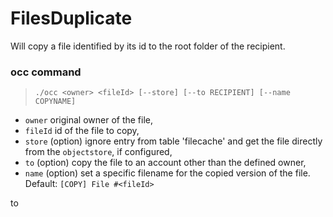 # FilesDuplicate

Will copy a file identified by its id to the root folder of the recipient.


### occ command

>     ./occ <owner> <fileId> [--store] [--to RECIPIENT] [--name COPYNAME]

- `owner` original owner of the file,
- `fileId` id of the file to copy,
- `store` (option) ignore entry from table 'filecache' and get the file directly from the `objectstore`, if configured,
- `to` (option) copy the file to an account other than the defined owner,
- `name` (option) set a specific filename for the copied version of the file. Default: `[COPY] File #<fileId>`

to

